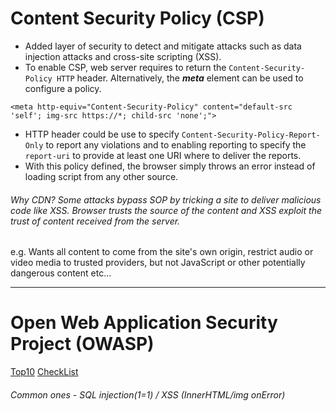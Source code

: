 # Content Security Policy (CSP)

- Added layer of security to detect and mitigate attacks such as data injection attacks and cross-site scripting (XSS).
- To enable CSP, web server requires to return the `Content-Security-Policy HTTP` header. Alternatively, the ***meta*** element can be used to configure a policy.

```<meta http-equiv="Content-Security-Policy" content="default-src 'self'; img-src https://*; child-src 'none';">```
- HTTP header could be use to specify `Content-Security-Policy-Report-Only` to report any violations and to enabling reporting to specify the `report-uri` to provide at least one URI where to deliver the reports.
- With this policy defined, the browser simply throws an error instead of loading script from any other source.
###### Why CDN? Some attacks bypass SOP by tricking a site to deliver malicious code like XSS. Browser trusts the source of the content and XSS exploit the trust of content received from the server.

e.g. Wants all content to come from the site's own origin, restrict audio or video media to trusted providers, but not JavaScript or other potentially dangerous content etc...

---

# Open Web Application Security Project (OWASP)

[Top10](https://sucuri.net/guides/owasp-top-10-security-vulnerabilities-2020/)
[CheckList](https://github.com/0xRadi/OWASP-Web-Checklist)
###### Common ones - SQL injection(1=1) / XSS (InnerHTML/img onError)